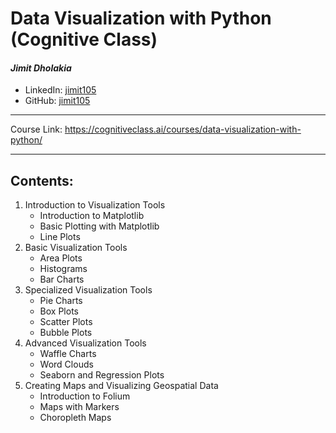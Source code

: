 # Data Visualization with Python (Cognitive Class)

#### *Jimit Dholakia*

* LinkedIn: [jimit105](https://in.linkedin.com/in/jimit105 "LinkedIn Profile")
* GitHub: [jimit105](https://github.com/jimit105 "GitHub Profile")

---

Course Link: https://cognitiveclass.ai/courses/data-visualization-with-python/

---

## Contents:

1. Introduction to Visualization Tools
    * Introduction to Matplotlib
    * Basic Plotting with Matplotlib
    * Line Plots
2. Basic Visualization Tools
    * Area Plots
    * Histograms
    * Bar Charts
3. Specialized Visualization Tools
    * Pie Charts
    * Box Plots
    * Scatter Plots
    * Bubble Plots
4. Advanced Visualization Tools
    * Waffle Charts
    * Word Clouds
    * Seaborn and Regression Plots
5. Creating Maps and Visualizing Geospatial Data
    * Introduction to Folium
    * Maps with Markers
    * Choropleth Maps
